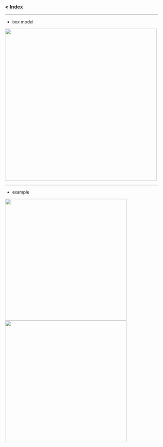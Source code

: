 ### [< Index](https://github.com/connectkushal/cssnotes/tree/main?tab=readme-ov-file#index)
---

- box model
<img src="https://github.com/user-attachments/assets/81712255-61f8-48da-9b6d-a86147f72be5" width="500">

---

- example
<img src="https://github.com/user-attachments/assets/a8a8f4ca-636d-43f8-8ac1-1fa7094a1080" width="400">

<img src="https://github.com/user-attachments/assets/50ad98b3-d05a-495b-83ca-d4ee0026b95c" width="400">
   
